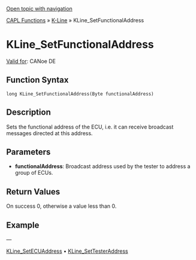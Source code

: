 [Open topic with navigation](../../../../../CANoeDEFamily.htm#Topics/CAPLFunctions/KLine/Functions/CAPLfunctionKLineSetFunctionalAddress.md)

[CAPL Functions](../../CAPLfunctions.md) » [K-Line](../CAPLfunctionsKLineOverview.md) » KLine_SetFunctionalAddress

# KLine_SetFunctionalAddress

[Valid for](../../../Shared/FeatureAvailability.md): CANoe DE

## Function Syntax

`long KLine_SetFunctionalAddress(Byte functionalAddress)`

## Description

Sets the functional address of the ECU, i.e. it can receive broadcast messages directed at this address.

## Parameters

- **functionalAddress**: Broadcast address used by the tester to address a group of ECUs.

## Return Values

On success 0, otherwise a value less than 0.

## Example

—

[KLine_SetECUAddress](CAPLfunctionKLineSetECUAddress.md) • [KLine_SetTesterAddress](CAPLfunctionKLineSetTesterAddress.md)
